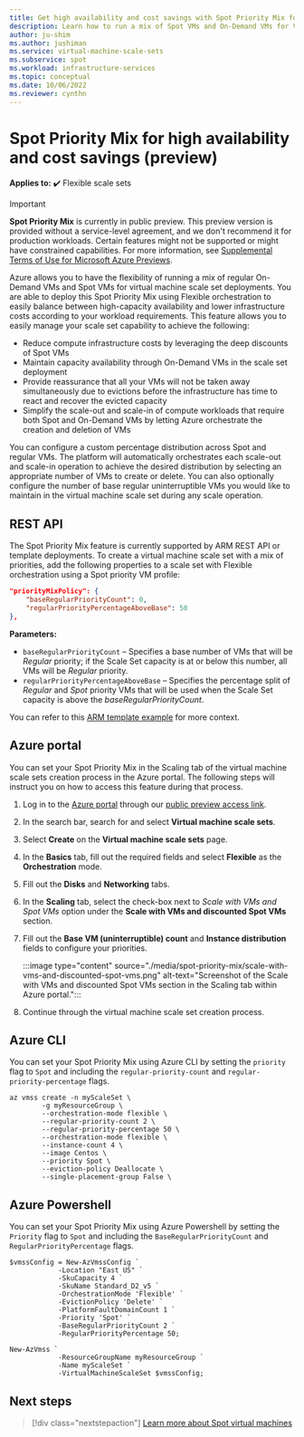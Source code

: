 ```yaml
---
title: Get high availability and cost savings with Spot Priority Mix for Virtual Machine Scale Sets
description: Learn how to run a mix of Spot VMs and On-Demand VMs for Virtual Machine Scale Sets to achieve high availability and cost savings.
author: ju-shim
ms.author: jushiman
ms.service: virtual-machine-scale-sets
ms.subservice: spot
ms.workload: infrastructure-services
ms.topic: conceptual
ms.date: 10/06/2022
ms.reviewer: cynthn
---
```


# Spot Priority Mix for high availability and cost savings (preview)

**Applies to:** :heavy_check_mark: Flexible scale sets 

> [!IMPORTANT]
> **Spot Priority Mix** is currently in public preview.
> This preview version is provided without a service-level agreement, and we don't recommend it for production workloads. Certain features might not be supported or might have constrained capabilities. 
> For more information, see [Supplemental Terms of Use for Microsoft Azure Previews](https://azure.microsoft.com/support/legal/preview-supplemental-terms/).

Azure allows you to have the flexibility of running a mix of regular On-Demand VMs and Spot VMs for virtual machine scale set deployments. You are able to deploy this Spot Priority Mix using Flexible orchestration to easily balance between high-capacity availability and lower infrastructure costs according to your workload requirements. This feature allows you to easily manage your scale set capability to achieve the following:

- Reduce compute infrastructure costs by leveraging the deep discounts of Spot VMs
- Maintain capacity availability through On-Demand VMs in the scale set deployment
- Provide reassurance that all your VMs will not be taken away simultaneously due to evictions before the infrastructure has time to react and recover the evicted capacity
- Simplify the scale-out and scale-in of compute workloads that require both Spot and On-Demand VMs by letting Azure orchestrate the creation and deletion of VMs

You can configure a custom percentage distribution across Spot and regular VMs. The platform will automatically orchestrates each scale-out and scale-in operation to achieve the desired distribution by selecting an appropriate number of VMs to create or delete. You can also optionally configure the number of base regular uninterruptible VMs you would like to maintain in the virtual machine scale set during any scale operation.

## REST API

The Spot Priority Mix feature is currently supported by ARM REST API or template deployments. To create a virtual machine scale set with a mix of priorities, add the following properties to a scale set with Flexible orchestration using a Spot priority VM profile:

```json
"priorityMixPolicy": {
    "baseRegularPriorityCount": 0,
    "regularPriorityPercentageAboveBase": 50
},
```

**Parameters:**
- `baseRegularPriorityCount` – Specifies a base number of VMs that will be *Regular* priority; if the Scale Set capacity is at or below this number, all VMs will be *Regular* priority.
- `regularPriorityPercentageAboveBase` – Specifies the percentage split of *Regular* and *Spot* priority VMs that will be used when the Scale Set capacity is above the *baseRegularPriorityCount*.

You can refer to this [ARM template example](https://paste.microsoft.com/f84d2f83-f6bf-4d24-aa03-175b0c43da32) for more context.

## Azure portal 

You can set your Spot Priority Mix in the Scaling tab of the virtual machine scale sets creation process in the Azure portal. The following steps will instruct you on how to access this feature during that process. 

1. Log in to the [Azure portal](https://portal.azure.com) through our [public preview access link](https://aka.ms/SpotMix).
1. In the search bar, search for and select **Virtual machine scale sets**.
1. Select **Create** on the **Virtual machine scale sets** page.
1. In the **Basics** tab, fill out the required fields and select **Flexible** as the **Orchestration** mode.
1. Fill out the **Disks** and **Networking** tabs.
1. In the **Scaling** tab, select the check-box next to *Scale with VMs and Spot VMs* option under the **Scale with VMs and discounted Spot VMs** section.
1. Fill out the **Base VM (uninterruptible) count** and **Instance distribution** fields to configure your priorities.

    :::image type="content" source="./media/spot-priority-mix/scale-with-vms-and-discounted-spot-vms.png" alt-text="Screenshot of the Scale with VMs and discounted Spot VMs section in the Scaling tab within Azure portal.":::

1. Continue through the virtual machine scale set creation process. 

## Azure CLI

You can set your Spot Priority Mix using Azure CLI by setting the `priority` flag to `Spot` and including the `regular-priority-count` and `regular-priority-percentage` flags.  

```azurecli
az vmss create -n myScaleSet \
		-g myResourceGroup \
		--orchestration-mode flexible \
		--regular-priority-count 2 \
		--regular-priority-percentage 50 \
		--orchestration-mode flexible \
		--instance-count 4 \
		--image Centos \
		--priority Spot \
		--eviction-policy Deallocate \
		--single-placement-group False \
```

## Azure Powershell

You can set your Spot Priority Mix using Azure Powershell by setting the `Priority` flag to `Spot` and including the `BaseRegularPriorityCount` and `RegularPriorityPercentage` flags.  

```azurepowershell
$vmssConfig = New-AzVmssConfig `
            -Location "East US" `
            -SkuCapacity 4 `
            -SkuName Standard_D2_v5 `
            -OrchestrationMode 'Flexible' `
            -EvictionPolicy 'Delete' `
            -PlatformFaultDomainCount 1 `
            -Priority 'Spot' `
            -BaseRegularPriorityCount 2 `
            -RegularPriorityPercentage 50;

New-AzVmss `
            -ResourceGroupName myResourceGroup `
            -Name myScaleSet `
            -VirtualMachineScaleSet $vmssConfig;

```

## Next steps

> [!div class="nextstepaction"]
> [Learn more about Spot virtual machines](../virtual-machines/spot-vms.md)
